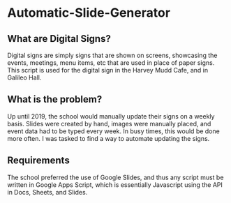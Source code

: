 # Automatic-Slide-Generator

## What are Digital Signs?
Digital signs are simply signs that are shown on screens, showcasing the events, meetings, menu items, etc that are used in place of paper signs. This script is used for the digital sign in the Harvey Mudd Cafe, and in Galileo Hall.

## What is the problem?
Up until 2019, the school would manually update their signs on a weekly basis. Slides were created by hand, images were manually placed, and event data had to be typed every week. In busy times, this would be done more often. I was tasked to find a way to automate updating the signs.

## Requirements
The school preferred the use of Google Slides, and thus any script must be written in Google Apps Script, which is essentially Javascript using the API in Docs, Sheets, and Slides.
